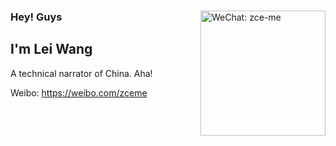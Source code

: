 <div>
  <img src="https://img.zce.me/qrcode/wechat.jpg" alt="WeChat: zce-me" align="right" height="200">
  <h3>Hey! Guys</h3>
  <h2>I'm Lei Wang</h2>
  <p>A technical narrator of China. Aha!</p>
  <p>Weibo: <a href="https://weibo.com/zceme">https://weibo.com/zceme</a></p>
</div>
